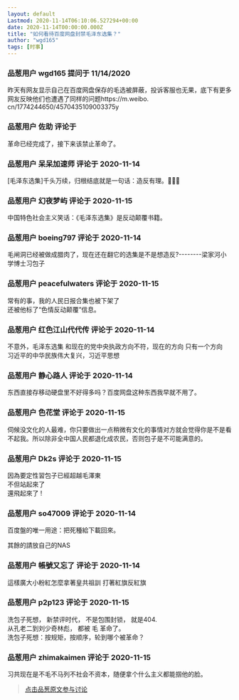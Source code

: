 ```yaml
---
layout: default
Lastmod: 2020-11-14T06:10:06.527294+00:00
date: 2020-11-14T00:00:00.000Z
title: "如何看待百度网盘封禁毛泽东选集？"
author: "wgd165"
tags: [时事]
---
```



### 品葱用户 **wgd165** 提问于 11/14/2020
    
昨天有网友显示自己在百度网盘保存的毛选被屏蔽，投诉客服也无果，底下有更多网友反映他们也遭遇了同样的问题https://m.weibo. cn/1774244650/4570435109003375y
    
                

### 品葱用户 **佐助** 评论于 
        
革命已经完成了，接下来该禁止革命了。
        
                

### 品葱用户 **呆呆加速师** 评论于 2020-11-14
        
\[毛泽东选集\]千头万续，归根结底就是一句话：造反有理。👊👊👊
        
                

### 品葱用户 **幻夜梦屿** 评论于 2020-11-15
        
中国特色社会主义笑话：《毛泽东选集》是反动颠覆书籍。
        
                

### 品葱用户 **boeing797** 评论于 2020-11-14
        
毛闸洞已经被做成腊肉了，现在还在翻它的选集是不是想造反?--------梁家河小学博士习包子
        
                

### 品葱用户 **peacefulwaters** 评论于 2020-11-15
        
常有的事，我的人民日报合集也被下架了  
还被他标了“色情反动颠覆”信息。
        
                

### 品葱用户 **红色江山代代传** 评论于 2020-11-14
        
不意外，毛泽东选集 和现在的党中央执政方向不符，现在的方向 只有一个方向  习近平的中华民族伟大复兴，习近平思想
        
                

### 品葱用户 **静心路人** 评论于 2020-11-14
        
东西直接存移动硬盘里不好得多吗？百度网盘这种东西我早就不用了。
        
                

### 品葱用户 **色花堂** 评论于 2020-11-15
        
伺候没文化的人最难，你只要做出一点稍微有文化的事情对方就会觉得你是不是看不起我。所以除非全中国人民都退化成农民，否则包子是不可能满意的。
        
                

### 品葱用户 **Dk2s** 评论于 2020-11-15
        
因為要定性習包子已經超越毛澤東  
不但站起來了  
還飛起來了 !
        
                

### 品葱用户 **so47009** 评论于 2020-11-14
        
百度盤的唯一用途：把死種給下載回來。  
  
其餘的請放自己的NAS
        
                

### 品葱用户 **帳號又忘了** 评论于 2020-11-14
        
這樣廣大小粉紅怎麼拿著皇共祖訓 打著紅旗反紅旗
        
                

### 品葱用户 **p2p123** 评论于 2020-11-15
        
洗包子死想， 新禁评时代， 不是包围封锁， 就是404.  
从孔老二到刘少奇林彪， 都被 毛 革命了。  
洗包子死想：按规矩，按顺序，轮到哪个被革命？
        
                

### 品葱用户 **zhimakaimen** 评论于 2020-11-15
        
习共现在是不毛不马列不社会不资本，随便拿个什么主义都能掴他的脸。
        
                





> [点击品葱原文参与讨论](https://pincong.rocks/question/33492)

